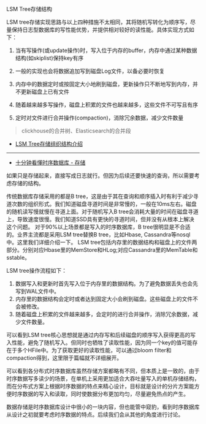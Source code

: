 LSM Tree存储结构

LSM tree存储实现思路与以上四种措施不太相同，其将随机写转化为顺序写，尽量保持日志型数据库的写性能优势，并提供相对较好的读性能。具体实现方式如下：

1. 当有写操作(或update操作)时，写入位于内存的buffer，内存中通过某种数据结构(如skiplist)保持key有序

2. 一般的实现也会将数据追加写到磁盘Log文件，以备必要时恢复

3. 内存中的数据定时或按固定大小地刷到磁盘，更新操作只不断地写到内存，并不更新磁盘上已有文件

4. 随着越来越多写操作，磁盘上积累的文件也越来越多，这些文件不可写且有序

5. 定时对文件进行合并操作(compaction)，消除冗余数据，减少文件数量

> clickhouse的合并树、Elasticsearch的合并段

- [LSM Tree存储组织结构介绍](https://www.cnblogs.com/bangerlee/p/4307055.html)

---
- [十分钟看懂时序数据库 - 存储](https://juejin.cn/post/6844903477856960526)

如果只是存储起来，直接写成日志就行。但因为后续还要快速的查询，所以需要考虑存储的结构。

传统数据库存储采用的都是B tree，这是由于其在查询和顺序插入时有利于减少寻道次数的组织形式。我们知道磁盘寻道时间是非常慢的，一般在10ms左右。磁盘的随机读写慢就慢在寻道上面。对于随机写入B tree会消耗大量的时间在磁盘寻道上，导致速度很慢。我们知道SSD具有更快的寻道时间，但并没有从根本上解决这个问题。
对于90%以上场景都是写入的时序数据库，B tree很明显是不合适的。业界主流都是采用LSM tree替换B tree，比如Hbase, Cassandra等nosql中。这里我们详细介绍一下。
LSM tree包括内存里的数据结构和磁盘上的文件两部分。分别对应Hbase里的MemStore和HLog;对应Cassandra里的MemTable和sstable。

LSM tree操作流程如下：
1. 数据写入和更新时首先写入位于内存里的数据结构。为了避免数据丢失也会先写到WAL文件中。
2. 内存里的数据结构会定时或者达到固定大小会刷到磁盘。这些磁盘上的文件不会被修改。
3. 随着磁盘上积累的文件越来越多，会定时的进行合并操作，消除冗余数据，减少文件数量。

可以看到LSM tree核心思想就是通过内存写和后续磁盘的顺序写入获得更高的写入性能，避免了随机写入。但同时也牺牲了读取性能，因为同一个key的值可能存在于多个HFile中。为了获取更好的读取性能，可以通过bloom filter和compaction得到，这里限于篇幅就不详细展开。

可以看到各分布式时序数据库虽然存储方案都略有不同，但本质上是一致的，由于时序数据写多读少的场景，在单机上采用更加适合大吞吐量写入的单机存储结构，而在分布式方案上根据时序数据的特点来精心设计，目标就是设计的分片方案能方便时序数据的写入和读取，同时使数据分布更加均匀，尽量避免热点的产生。

数据存储是时序数据库设计中很小的一块内容，但也能管中窥豹，看到时序数据库从设计之初就要考虑时序数据的特点。后续我们会从其他的角度进行讨论。

